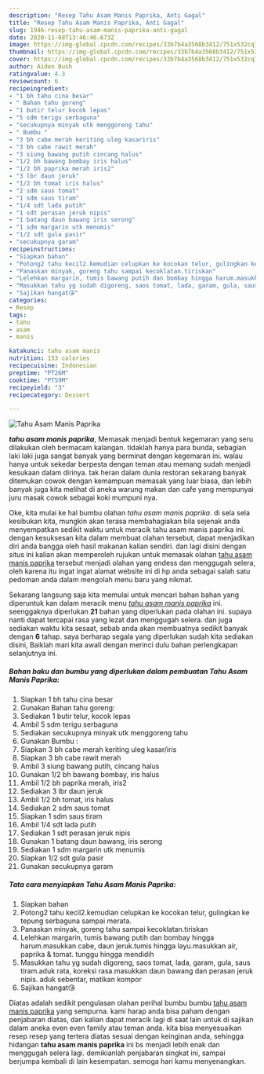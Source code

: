 ```yaml
---
description: "Resep Tahu Asam Manis Paprika, Anti Gagal"
title: "Resep Tahu Asam Manis Paprika, Anti Gagal"
slug: 1946-resep-tahu-asam-manis-paprika-anti-gagal
date: 2020-11-08T13:46:46.673Z
image: https://img-global.cpcdn.com/recipes/33b7b4a3568b3412/751x532cq70/tahu-asam-manis-paprika-foto-resep-utama.jpg
thumbnail: https://img-global.cpcdn.com/recipes/33b7b4a3568b3412/751x532cq70/tahu-asam-manis-paprika-foto-resep-utama.jpg
cover: https://img-global.cpcdn.com/recipes/33b7b4a3568b3412/751x532cq70/tahu-asam-manis-paprika-foto-resep-utama.jpg
author: Aiden Bush
ratingvalue: 4.3
reviewcount: 6
recipeingredient:
- "1 bh tahu cina besar"
- " Bahan tahu goreng"
- "1 butir telur kocok lepas"
- "5 sdm terigu serbaguna"
- "secukupnya minyak utk menggoreng tahu"
- " Bumbu "
- "3 bh cabe merah keriting uleg kasariris"
- "3 bh cabe rawit merah"
- "3 siung bawang putih cincang halus"
- "1/2 bh bawang bombay iris halus"
- "1/2 bh paprika merah iris2"
- "3 lbr daun jeruk"
- "1/2 bh tomat iris halus"
- "2 sdm saus tomat"
- "1 sdm saus tiram"
- "1/4 sdt lada putih"
- "1 sdt perasan jeruk nipis"
- "1 batang daun bawang iris serong"
- "1 sdm margarin utk menumis"
- "1/2 sdt gula pasir"
- "secukupnya garam"
recipeinstructions:
- "Siapkan bahan"
- "Potong2 tahu kecil2.kemudian celupkan ke kocokan telur, gulingkan ke tepung serbaguna sampai merata."
- "Panaskan minyak, goreng tahu sampai kecoklatan.tiriskan"
- "Lelehkan margarin, tumis bawang putih dan bombay hingga harum.masukkan cabe, daun jeruk.tumis hingga layu.masukkan air, paprika &amp; tomat. tunggu hingga mendidih"
- "Masukkan tahu yg sudah digoreng, saos tomat, lada, garam, gula, saus tiram.aduk rata, koreksi rasa.masukkan daun bawang dan perasan jeruk nipis. aduk sebentar, matikan kompor"
- "Sajikan hangat😘"
categories:
- Resep
tags:
- tahu
- asam
- manis

katakunci: tahu asam manis 
nutrition: 153 calories
recipecuisine: Indonesian
preptime: "PT26M"
cooktime: "PT59M"
recipeyield: "3"
recipecategory: Dessert

---
```



![Tahu Asam Manis Paprika](https://img-global.cpcdn.com/recipes/33b7b4a3568b3412/751x532cq70/tahu-asam-manis-paprika-foto-resep-utama.jpg)

<b><i>tahu asam manis paprika</i></b>, Memasak menjadi bentuk kegemaran yang seru dilakukan oleh bermacam kalangan. tidaklah hanya para bunda, sebagian laki laki juga sangat banyak yang berminat dengan kegemaran ini. walau hanya untuk sekedar berpesta dengan teman atau memang sudah menjadi kesukaan dalam dirinya. tak heran dalam dunia restoran sekarang banyak ditemukan cowok dengan kemampuan memasak yang luar biasa, dan lebih banyak juga kita melihat di aneka warung makan dan cafe yang mempunyai juru masak cowok sebagai koki mumpuni nya.



Oke, kita mulai ke hal bumbu olahan <i>tahu asam manis paprika</i>. di sela sela kesibukan kita, mungkin akan terasa membahagiakan bila sejenak anda menyempatkan sedikit waktu untuk meracik tahu asam manis paprika ini. dengan kesuksesan kita dalam membuat olahan tersebut, dapat menjadikan diri anda bangga oleh hasil makanan kalian sendiri. dan lagi disini dengan situs ini kalian akan memperoleh rujukan untuk memasak olahan <u>tahu asam manis paprika</u> tersebut menjadi olahan yang endess dan menggugah selera, oleh karena itu ingat ingat alamat website ini di hp anda sebagai salah satu pedoman anda dalam mengolah menu baru yang nikmat.


Sekarang langsung saja kita memulai untuk mencari bahan bahan yang diperuntuk kan dalam meracik menu <u><i>tahu asam manis paprika</i></u> ini. seenggaknya diperlukan <b>21</b> bahan yang diperlukan pada olahan ini. supaya nanti dapat tercapai rasa yang lezat dan menggugah selera. dan juga sediakan waktu kita sesaat, sebab anda akan membuatnya sedikit banyak dengan <b>6</b> tahap. saya berharap segala yang diperlukan sudah kita sediakan disini, Baiklah mari kita awali dengan merinci dulu bahan perlengkapan selanjutnya ini.

<!--inarticleads1-->

##### Bahan baku dan bumbu yang diperlukan dalam pembuatan Tahu Asam Manis Paprika:

1. Siapkan 1 bh tahu cina besar
1. Gunakan  Bahan tahu goreng:
1. Sediakan 1 butir telur, kocok lepas
1. Ambil 5 sdm terigu serbaguna
1. Sediakan secukupnya minyak utk menggoreng tahu
1. Gunakan  Bumbu :
1. Siapkan 3 bh cabe merah keriting uleg kasar/iris
1. Siapkan 3 bh cabe rawit merah
1. Ambil 3 siung bawang putih, cincang halus
1. Gunakan 1/2 bh bawang bombay, iris halus
1. Ambil 1/2 bh paprika merah, iris2
1. Sediakan 3 lbr daun jeruk
1. Ambil 1/2 bh tomat, iris halus
1. Sediakan 2 sdm saus tomat
1. Siapkan 1 sdm saus tiram
1. Ambil 1/4 sdt lada putih
1. Sediakan 1 sdt perasan jeruk nipis
1. Gunakan 1 batang daun bawang, iris serong
1. Sediakan 1 sdm margarin utk menumis
1. Siapkan 1/2 sdt gula pasir
1. Gunakan secukupnya garam




<!--inarticleads2-->

##### Tata cara menyiapkan Tahu Asam Manis Paprika:

1. Siapkan bahan
1. Potong2 tahu kecil2.kemudian celupkan ke kocokan telur, gulingkan ke tepung serbaguna sampai merata.
1. Panaskan minyak, goreng tahu sampai kecoklatan.tiriskan
1. Lelehkan margarin, tumis bawang putih dan bombay hingga harum.masukkan cabe, daun jeruk.tumis hingga layu.masukkan air, paprika &amp; tomat. tunggu hingga mendidih
1. Masukkan tahu yg sudah digoreng, saos tomat, lada, garam, gula, saus tiram.aduk rata, koreksi rasa.masukkan daun bawang dan perasan jeruk nipis. aduk sebentar, matikan kompor
1. Sajikan hangat😘




Diatas adalah sedikit pengulasan olahan perihal bumbu bumbu <u>tahu asam manis paprika</u> yang sempurna. kami harap anda bisa paham dengan penjabaran diatas, dan kalian dapat meracik lagi di saat lain untuk di sajikan dalam aneka even even family atau teman anda. kita bisa menyesuaikan resep resep yang tertera diatas sesuai dengan keinginan anda, sehingga hidangan <b>tahu asam manis paprika</b> ini bs menjadi lebih enak dan menggugah selera lagi. demikianlah penjabaran singkat ini, sampai berjumpa kembali di lain kesempatan. semoga hari kamu menyenangkan.
